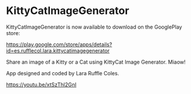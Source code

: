 # KittyCatImageGenerator

KittyCatImageGenerator is now available to download on the GooglePlay store:

https://play.google.com/store/apps/details?id=es.rufflecol.lara.kittycatimagegenerator

Share an image of a Kitty or a Cat using KittyCat Image Generator. Miaow!

App designed and coded by Lara Ruffle Coles.

https://youtu.be/xtSzThl2GnI
